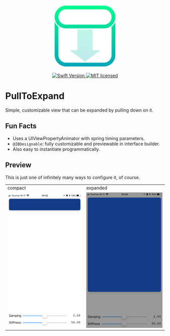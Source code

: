 
<p align="center">
	<img width=192px src="Images/logo.png" /><br><br>
	<a href="https://swift.org">
		<img alt="Swift Version" src="https://img.shields.io/badge/swift-4.1-orange.svg" />
	</a>
	<a href="./LICENSE">
		<img alt="MIT licensed" src="https://img.shields.io/badge/license-MIT-blue.svg" />
	</a>
</p>

# PullToExpand

Simple, customizable view that can be expanded by pulling down on it.

## Fun Facts

* Uses a UIViewPropertyAnimator with spring timing parameters.
* `@IBDesignable`: fully customizable and previewable in interface builder.
* Also easy to instantiate programmatically.

## Preview

This is just one of infinitely many ways to configure it, of course.

<table>
	<tr>
		<td>compact</td>
		<td>expanded</td>
	</tr>
	<tr>
		<td><img src="Images/compact.png" alt="Pull-down view in compact (default) mode" /></td>
		<td><img src="Images/expanded.png" alt="Pull-down view in expanded mode" /></td>
	</tr>
</table>
